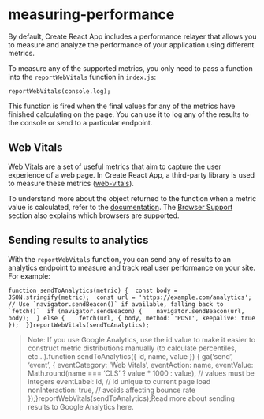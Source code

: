 # measuring-performance

By default, Create React App includes a performance relayer that allows you to measure and analyze the performance of your application using different metrics.

To measure any of the supported metrics, you only need to pass a function into the `reportWebVitals` function in `index.js`:

    reportWebVitals(console.log);

This function is fired when the final values for any of the metrics have finished calculating on the page. You can use it to log any of the results to the console or send to a particular endpoint.

## Web Vitals

[Web Vitals](https://web.dev/vitals/) are a set of useful metrics that aim to capture the user experience of a web page. In Create React App, a third-party library is used to measure these metrics ([web-vitals](https://github.com/GoogleChrome/web-vitals)).

To understand more about the object returned to the function when a metric value is calculated, refer to the [documentation](https://github.com/GoogleChrome/web-vitals/#types). The [Browser Support](https://github.com/GoogleChrome/web-vitals/#browser-support) section also explains which browsers are supported.

## Sending results to analytics

With the `reportWebVitals` function, you can send any of results to an analytics endpoint to measure and track real user performance on your site. For example:

    function sendToAnalytics(metric) {  const body = JSON.stringify(metric);  const url = 'https://example.com/analytics';  // Use `navigator.sendBeacon()` if available, falling back to `fetch()`  if (navigator.sendBeacon) {    navigator.sendBeacon(url, body);  } else {    fetch(url, { body, method: 'POST', keepalive: true });  }}reportWebVitals(sendToAnalytics);

> Note: If you use Google Analytics, use the id value to make it easier to construct metric distributions manually (to calculate percentiles, etc…).function sendToAnalytics({ id, name, value }) { ga(‘send’, ‘event’, { eventCategory: ‘Web Vitals’, eventAction: name, eventValue: Math.round(name === ‘CLS’ ? value \* 1000 : value), // values must be integers eventLabel: id, // id unique to current page load nonInteraction: true, // avoids affecting bounce rate });}reportWebVitals(sendToAnalytics);Read more about sending results to Google Analytics here.
